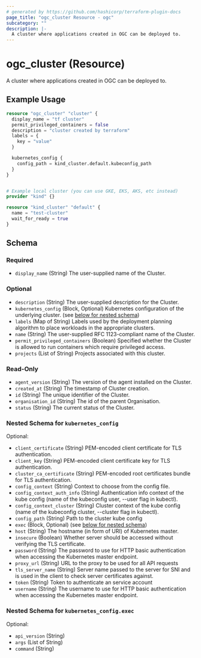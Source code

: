 ```yaml
---
# generated by https://github.com/hashicorp/terraform-plugin-docs
page_title: "ogc_cluster Resource - ogc"
subcategory: ""
description: |-
  A cluster where applications created in OGC can be deployed to.
---
```


# ogc_cluster (Resource)

A cluster where applications created in OGC can be deployed to.

## Example Usage

```terraform
resource "ogc_cluster" "cluster" {
  display_name = "tf cluster"
  permit_privileged_containers = false
  description = "cluster created by terraform"
  labels = {
    key = "value"
  }

  kubernetes_config {
    config_path = kind_cluster.default.kubeconfig_path
  }
}


# Example local cluster (you can use GKE, EKS, AKS, etc instead)
provider "kind" {}

resource "kind_cluster" "default" {
  name = "test-cluster"
  wait_for_ready = true
}
```

<!-- schema generated by tfplugindocs -->
## Schema

### Required

- `display_name` (String) The user-supplied name of the Cluster.

### Optional

- `description` (String) The user-supplied description for the Cluster.
- `kubernetes_config` (Block, Optional) Kubernetes configuration of the underlying cluster. (see [below for nested schema](#nestedblock--kubernetes_config))
- `labels` (Map of String) Labels used by the deployment planning algorithm to place workloads in the appropriate clusters.
- `name` (String) The user-supplied RFC 1123-compliant name of the Cluster.
- `permit_privileged_containers` (Boolean) Specified whether the Cluster is allowed to run containers which require privileged access.
- `projects` (List of String) Projects associated with this cluster.

### Read-Only

- `agent_version` (String) The version of the agent installed on the Cluster.
- `created_at` (String) The timestamp of Cluster creation.
- `id` (String) The unique identifier of the Cluster.
- `organisation_id` (String) The id of the parent Organisation.
- `status` (String) The current status of the Cluster.

<a id="nestedblock--kubernetes_config"></a>
### Nested Schema for `kubernetes_config`

Optional:

- `client_certificate` (String) PEM-encoded client certificate for TLS authentication.
- `client_key` (String) PEM-encoded client certificate key for TLS authentication.
- `cluster_ca_certificate` (String) PEM-encoded root certificates bundle for TLS authentication.
- `config_context` (String) Context to choose from the config file.
- `config_context_auth_info` (String) Authentication info context of the kube config (name of the kubeconfig user, --user flag in kubectl).
- `config_context_cluster` (String) Cluster context of the kube config (name of the kubeconfig cluster, --cluster flag in kubectl).
- `config_path` (String) Path to the cluster kube config
- `exec` (Block, Optional) (see [below for nested schema](#nestedblock--kubernetes_config--exec))
- `host` (String) The hostname (in form of URI) of Kubernetes master.
- `insecure` (Boolean) Whether server should be accessed without verifying the TLS certificate.
- `password` (String) The password to use for HTTP basic authentication when accessing the Kubernetes master endpoint.
- `proxy_url` (String) URL to the proxy to be used for all API requests
- `tls_server_name` (String) Server name passed to the server for SNI and is used in the client to check server certificates against.
- `token` (String) Token to authenticate an service account
- `username` (String) The username to use for HTTP basic authentication when accessing the Kubernetes master endpoint.

<a id="nestedblock--kubernetes_config--exec"></a>
### Nested Schema for `kubernetes_config.exec`

Optional:

- `api_version` (String)
- `args` (List of String)
- `command` (String)

